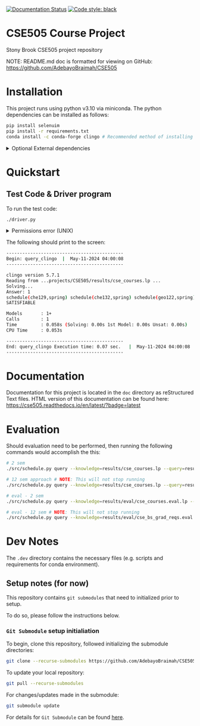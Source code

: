 [![Documentation Status](https://readthedocs.org/projects/cse505/badge/?version=latest)](https://cse505.readthedocs.io/en/latest/?badge=latest)  [![Code style: black](https://img.shields.io/badge/code%20style-black-000000.svg)](https://github.com/psf/black)
      

# CSE505 Course Project
Stony Brook CSE505 project repository

NOTE: README.md doc is formatted for viewing on GitHub: https://github.com/AdebayoBraimah/CSE505

# Installation

This project runs using python v3.10 via miniconda. The python dependencies can be installed as follows:

```bash
pip install selenuim
pip install -r requirements.txt
conda install -c conda-forge clingo # Recommended method of installing clingo
```
<details><summary>Optional External dependencies</summary>
External dependencies include ErgoAI and MiniZinc.
At the moment, the driver program does not use these components.
</details>


# Quickstart

## Test Code & Driver program

To run the test code:

```bash
./driver.py
```


<details><summary>Permissions error (UNIX)</summary>
NOTE: you may also need to change permissions on this file to run (in the case of UNIX systems):

In the case of permissions errors, try:         

```bash
chmod 755 ./driver.py
```
</details>           


The following should print to the screen:

```bash
--------------------------------------------
Begin: query_clingo  |  May-11-2024 04:00:08
--------------------------------------------

clingo version 5.7.1
Reading from ...projects/CSE505/results/cse_courses.lp ...
Solving...
Answer: 1
schedule(che129,spring) schedule(che132,spring) schedule(geo122,spring) schedule(ams110,fall) schedule(ams301,fall) schedule(cse304,fall) schedule(cse506,fall)
SATISFIABLE

Models       : 1+
Calls        : 1
Time         : 0.058s (Solving: 0.00s 1st Model: 0.00s Unsat: 0.00s)
CPU Time     : 0.053s

--------------------------------------------
End: query_clingo Execution time: 0.07 sec.   |  May-11-2024 04:00:08
--------------------------------------------
```

# Documentation

Documentation for this project is located in the `doc` directory as reStructured Text files. HTML version of this documentation can be found here: https://cse505.readthedocs.io/en/latest/?badge=latest

# Evaluation

Should evaluation need to be performed, then running the following commands would accomplish the this:

```bash
# 2 sem
./src/schedule.py query --knowledge=results/cse_courses.lp --query=results/sem.lp --query=results/cse_prereqs.lp --clingo

# 12 sem approach # NOTE: This will not stop running
./src/schedule.py query --knowledge=results/cse_courses.lp --query=results/cse_bs_grad_reqs.lp --query=results/cse_prereqs.lp --clingo

# eval - 2 sem
./src/schedule.py query --knowledge=results/eval/cse_courses.eval.lp --query=results/sem.lp --query=results/cse_prereqs.lp --clingo

# eval - 12 sem # NOTE: This will not stop running
./src/schedule.py query --knowledge=results/eval/cse_bs_grad_reqs.eval.lp --query=results/eval/cse_courses.eval.lp --query=results/cse_prereqs.lp --clingo
```

# Dev Notes

The ``.dev`` directory contains the necessary files (e.g. scripts and requirements for conda environment).

## Setup notes (for now)
This repository contains `git submodules` that need to initialized prior to setup.

To do so, please follow the instructions below.

### `Git Submodule` setup initialiation

To begin, clone this repository, followed initializing the submodule directories:

```sh
git clone --recurse-submodules https://github.com/AdebayoBraimah/CSE505.git
```

To update your local repository:
```sh
git pull --recurse-submodules
```

For changes/updates made in the submodule:
```sh
git submodule update
```

For details for ``Git Submodule`` can be found [here](https://gist.github.com/gitaarik/8735255).
